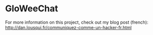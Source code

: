 # GloWeeChat

For more information on this project, check out my blog post (french): http://dan.lousqui.fr/communiquez-comme-un-hacker-fr.html
